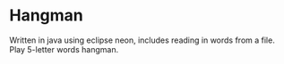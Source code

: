 # Hangman
Written in java using eclipse neon, includes reading in words from a file. Play 5-letter words hangman.
